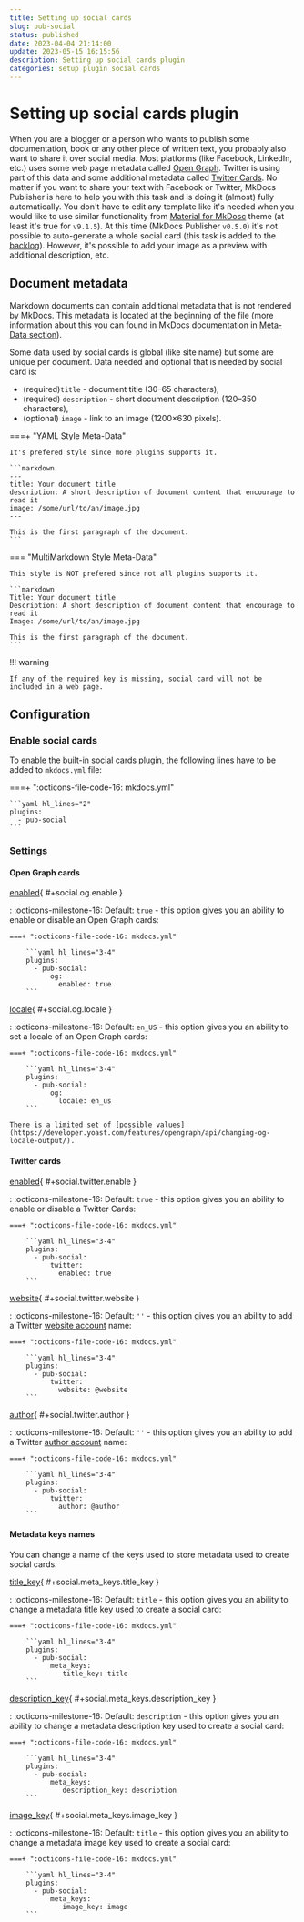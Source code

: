 ```yaml
---
title: Setting up social cards
slug: pub-social
status: published
date: 2023-04-04 21:14:00
update: 2023-05-15 16:15:56
description: Setting up social cards plugin
categories: setup plugin social cards
---
```


# Setting up social cards plugin

When you are a blogger or a person who wants to publish some documentation, book or any other piece of written text, you probably also want to share it over social media. Most platforms (like Facebook, LinkedIn, etc.) uses some web page metadata called [Open Graph](https://ogp.me). Twitter is using part of this data and some additional metadata called [Twitter Cards](https://developer.twitter.com/en/docs/twitter-for-websites/cards/overview/abouts-cards). No matter if you want to share your text with Facebook or Twitter, MkDocs Publisher is here to help you with this task and is doing it (almost) fully automatically. You don't have to edit any template like it's needed when you would like to use similar functionality from [Material for MkDosc](https://squidfunk.github.io/mkdocs-material/setup/setting-up-social-cards/?h=social) theme (at least it's true for `v9.1.5`). At this time (MkDocs Publisher `v0.5.0`) it's not possible to auto-generate a whole social card (this task is added to the [backlog](../05_dev/01_backlog.md)). However, it's possible to add your image as a preview with additional description, etc.

## Document metadata

Markdown documents can contain additional metadata that is not rendered by MkDocs. This metadata is located at the beginning of the file (more information about this you can found in MkDocs documentation in [Meta-Data section](https://www.mkdocs.org/user-guide/writing-your-docs/#meta-data)).

Some data used by social cards is global (like site name) but some are unique per document. Data needed and optional that is needed by social card is:

-  (required)`title` - document title (30–65 characters),
-  (required) `description` - short document description (120–350 characters),
-  (optional) `image` - link to an image (1200×630 pixels).

===+ "YAML Style Meta-Data"

	It's prefered style since more plugins supports it.

	```markdown
	---
	title: Your document title
	description: A short description of document content that encourage to read it
	image: /some/url/to/an/image.jpg
	---

	This is the first paragraph of the document.
	```

=== "MultiMarkdown Style Meta-Data"

	This style is NOT prefered since not all plugins supports it.

	```markdown
	Title: Your document title
	Description: A short description of document content that encourage to read it
	Image: /some/url/to/an/image.jpg

	This is the first paragraph of the document.
	```

!!! warning

	If any of the required key is missing, social card will not be included in a web page.

## Configuration

### Enable social cards

To enable the built-in social cards plugin, the following lines have to be added to `mkdocs.yml` file:

===+ ":octicons-file-code-16: mkdocs.yml"

    ```yaml hl_lines="2"
    plugins:
      - pub-social
    ```

### Settings

#### Open Graph cards

[enabled](#+social.og.enable){ #+social.og.enable }

:   :octicons-milestone-16: Default: `true` - this option gives you an ability to enable or disable an Open Graph cards:

    ===+ ":octicons-file-code-16: mkdocs.yml"

        ```yaml hl_lines="3-4"
        plugins:
          - pub-social:
	          og:
	            enabled: true
        ```

[locale](#+social.og.locale){ #+social.og.locale }

:   :octicons-milestone-16: Default: `en_US` - this option gives you an ability to set a locale of an Open Graph cards:

    ===+ ":octicons-file-code-16: mkdocs.yml"

        ```yaml hl_lines="3-4"
        plugins:
          - pub-social:
	          og:
	            locale: en_us
        ```

	There is a limited set of [possible values](https://developer.yoast.com/features/opengraph/api/changing-og-locale-output/).

#### Twitter cards

[enabled](#+social.twitter.enable){ #+social.twitter.enable }

:   :octicons-milestone-16: Default: `true` - this option gives you an ability to enable or disable a Twitter Cards:

    ===+ ":octicons-file-code-16: mkdocs.yml"

        ```yaml hl_lines="3-4"
        plugins:
          - pub-social:
	          twitter:
	            enabled: true
        ```

[website](#+social.twitter.website){ #+social.twitter.website }

:   :octicons-milestone-16: Default: `''` - this option gives you an ability to add a Twitter [website account](https://business.twitter.com/en/basics/create-a-twitter-business-profile.html) name:

    ===+ ":octicons-file-code-16: mkdocs.yml"

        ```yaml hl_lines="3-4"
        plugins:
          - pub-social:
	          twitter:
	            website: @website
        ```

[author](#+social.twitter.author){ #+social.twitter.author }

:   :octicons-milestone-16: Default: `''` - this option gives you an ability to add a Twitter [author account](https://help.twitter.com/en/using-twitter/create-twitter-account) name:

    ===+ ":octicons-file-code-16: mkdocs.yml"

        ```yaml hl_lines="3-4"
        plugins:
          - pub-social:
	          twitter:
	            author: @author
        ```

#### Metadata keys names

You can change a name of the keys used to store metadata used to create social cards.

[title_key](#+social.meta_keys.title_key){ #+social.meta_keys.title_key }

:   :octicons-milestone-16: Default: `title` - this option gives you an ability to change a metadata title key used to create a social card:

    ===+ ":octicons-file-code-16: mkdocs.yml"

        ```yaml hl_lines="3-4"
        plugins:
          - pub-social:
	          meta_keys:
	             title_key: title
        ```

[description_key](#+social.meta_keys.description_key){ #+social.meta_keys.description_key }

:   :octicons-milestone-16: Default: `description` - this option gives you an ability to change a metadata description key used to create a social card:

    ===+ ":octicons-file-code-16: mkdocs.yml"

        ```yaml hl_lines="3-4"
        plugins:
          - pub-social:
	          meta_keys:
	             description_key: description
        ```

[image_key](#+social.meta_keys.image_key){ #+social.meta_keys.image_key }

:   :octicons-milestone-16: Default: `title` - this option gives you an ability to change a metadata image key used to create a social card:

    ===+ ":octicons-file-code-16: mkdocs.yml"

        ```yaml hl_lines="3-4"
        plugins:
          - pub-social:
	          meta_keys:
	             image_key: image
        ```
